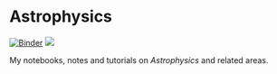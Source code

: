 # Astrophysics 

[![Binder](https://mybinder.org/badge_logo.svg)](https://mybinder.org/v2/gh/mpotto/astroph/master)
[![](https://img.shields.io/badge/Notes-Dark%20Matter%20and%20Data%20Analysis-red)](notes.pdf)

My notebooks, notes and tutorials on *Astrophysics* and related areas. 

